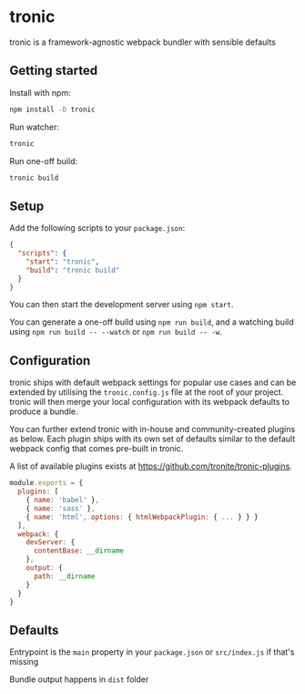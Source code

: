 # tronic

tronic is a framework-agnostic webpack bundler with sensible defaults

## Getting started

Install with npm:

```bash
npm install -D tronic
```

Run watcher:

```bash
tronic
```

Run one-off build:

```bash
tronic build
```

## Setup

Add the following scripts to your `package.json`:

```json
{
  "scripts": {
    "start": "tronic",
    "build": "tronic build"
  }
}
```

You can then start the development server using `npm start`.

You can generate a one-off build using `npm run build`, and a watching build using `npm run build -- --watch` or `npm run build -- -w`.

## Configuration

tronic ships with default webpack settings for popular use cases and can be extended by utilising the `tronic.config.js` file at the root of your project. tronic will then merge your local configuration with its webpack defaults to produce a bundle.

You can further extend tronic with in-house and community-created plugins as below. Each plugin ships with its own set of defaults similar to the default webpack config that comes pre-built in tronic.

A list of available plugins exists at https://github.com/tronite/tronic-plugins.

```javascript
module.exports = {
  plugins: [
    { name: 'babel' },
    { name: 'sass' },
    { name: 'html', options: { htmlWebpackPlugin: { ... } } }
  ],
  webpack: {
    devServer: {
      contentBase: __dirname
    },
    output: {
      path: __dirname
    }
  }
}
```

## Defaults

Entrypoint is the `main` property in your `package.json` or `src/index.js` if that's missing

Bundle output happens in `dist` folder
